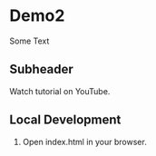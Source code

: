 # Demo2

Some Text


## Subheader

Watch tutorial on YouTube.



## Local Development

1. Open index.html in your browser.